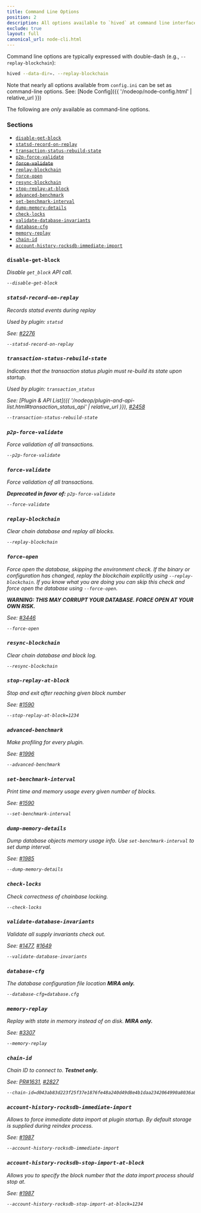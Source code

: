 ```yaml
---
title: Command Line Options
position: 2
description: All options available to `hived` at command line interface
exclude: true
layout: full
canonical_url: node-cli.html
---
```


Command line options are typically expressed with double-dash (e.g., `--replay-blockchain`):

```bash
hived --data-dir=. --replay-blockchain
```

Note that nearly all options available from `config.ini` can be set as command-line options.  See: [Node Config]({{ '/nodeop/node-config.html' | relative_url }})

The following are *only* available as command-line options.

### Sections

* [`disable-get-block`](#disable-get-block)
* [`statsd-record-on-replay`](#statsd-record-on-replay)
* [`transaction-status-rebuild-state`](#transaction-status-rebuild-state)
* [`p2p-force-validate`](#p2p-force-validate)
* ~~[`force-validate`](#force-validate)~~
* [`replay-blockchain`](#replay-blockchain)
* [`force-open`](#force-open)
* [`resync-blockchain`](#resync-blockchain)
* [`stop-replay-at-block`](#stop-replay-at-block)
* [`advanced-benchmark`](#advanced-benchmark)
* [`set-benchmark-interval`](#set-benchmark-interval)
* [`dump-memory-details`](#dump-memory-details)
* [`check-locks`](#check-locks)
* [`validate-database-invariants`](#validate-database-invariants)
* [`database-cfg`](#database-cfg)
* [`memory-replay`](#memory-replay)
* [`chain-id`](#chain-id)
* [`account-history-rocksdb-immediate-import`](#account-history-rocksdb-immediate-import)

### `disable-get-block`<a style="float: right" href="#sections"><i class="fas fa-chevron-up fa-sm" /></a>

Disable `get_block` API call.

```bash
--disable-get-block
```

### `statsd-record-on-replay`<a style="float: right" href="#sections"><i class="fas fa-chevron-up fa-sm" /></a>

Records statsd events during replay

Used by plugin: `statsd`

See: [#2276](https://github.com/steemit/steem/issues/2276)

```bash
--statsd-record-on-replay
```

### `transaction-status-rebuild-state`<a style="float: right" href="#sections"><i class="fas fa-chevron-up fa-sm" /></a>

Indicates that the transaction status plugin must re-build its state upon startup.

Used by plugin: `transaction_status`

See: [Plugin & API List]({{ '/nodeop/plugin-and-api-list.html#transaction_status_api' | relative_url }}), [#2458](https://github.com/steemit/steem/issues/2458)

```bash
--transaction-status-rebuild-state
```

### `p2p-force-validate`<a style="float: right" href="#sections"><i class="fas fa-chevron-up fa-sm" /></a>

Force validation of all transactions.

```bash
--p2p-force-validate
```

### `force-validate`<a style="float: right" href="#sections"><i class="fas fa-chevron-up fa-sm" /></a>

Force validation of all transactions.

**Deprecated in favor of:** `p2p-force-validate`

```bash
--force-validate
```

### `replay-blockchain`<a style="float: right" href="#sections"><i class="fas fa-chevron-up fa-sm" /></a>

Clear chain database and replay all blocks.

```bash
--replay-blockchain
```

### `force-open`<a style="float: right" href="#sections"><i class="fas fa-chevron-up fa-sm" /></a>

Force open the database, skipping the environment check.  If the binary or configuration has changed, replay the blockchain explicitly using `--replay-blockchain`.  If you know what you are doing you can skip this check and force open the database using `--force-open`.

**WARNING: THIS MAY CORRUPT YOUR DATABASE. FORCE OPEN AT YOUR OWN RISK.**

See: [#3446](https://github.com/steemit/steem/issues/3446)

```bash
--force-open
```

### `resync-blockchain`<a style="float: right" href="#sections"><i class="fas fa-chevron-up fa-sm" /></a>

Clear chain database and block log.

```bash
--resync-blockchain
```

### `stop-replay-at-block`<a style="float: right" href="#sections"><i class="fas fa-chevron-up fa-sm" /></a>

Stop and exit after reaching given block number

See: [#1590](https://github.com/steemit/steem/issues/1590)

```bash
--stop-replay-at-block=1234
```

### `advanced-benchmark`<a style="float: right" href="#sections"><i class="fas fa-chevron-up fa-sm" /></a>

Make profiling for every plugin.

See: [#1996](https://github.com/steemit/steem/issues/1996)

```bash
--advanced-benchmark
```

### `set-benchmark-interval`<a style="float: right" href="#sections"><i class="fas fa-chevron-up fa-sm" /></a>

Print time and memory usage every given number of blocks.

See: [#1590](https://github.com/steemit/steem/issues/1590)

```bash
--set-benchmark-interval
```

### `dump-memory-details`<a style="float: right" href="#sections"><i class="fas fa-chevron-up fa-sm" /></a>

Dump database objects memory usage info. Use `set-benchmark-interval` to set dump interval.

See: [#1985](https://github.com/steemit/steem/issues/1985)

```bash
--dump-memory-details
```

### `check-locks`<a style="float: right" href="#sections"><i class="fas fa-chevron-up fa-sm" /></a>

Check correctness of *chainbase* locking.

```bash
--check-locks
```

### `validate-database-invariants`<a style="float: right" href="#sections"><i class="fas fa-chevron-up fa-sm" /></a>

Validate all supply invariants check out.

See: [#1477](https://github.com/steemit/steem/issues/1477), [#1649](https://github.com/steemit/steem/issues/1649)

```bash
--validate-database-invariants
```

### `database-cfg`<a style="float: right" href="#sections"><i class="fas fa-chevron-up fa-sm" /></a>

The database configuration file location  **MIRA only.**

```bash
--database-cfg=database.cfg
```

### `memory-replay`<a style="float: right" href="#sections"><i class="fas fa-chevron-up fa-sm" /></a>

Replay with state in memory instead of on disk.  **MIRA only.**

See: [#3307](https://github.com/steemit/steem/issues/3307)

```bash
--memory-replay
```

### `chain-id`<a style="float: right" href="#sections"><i class="fas fa-chevron-up fa-sm" /></a>

Chain ID to connect to.  **Testnet only.**

See: [PR#1631](https://github.com/steemit/steem/pull/1631), [#2827](https://github.com/steemit/steem/issues/2827)

```bash
--chain-id=d043ab83d223f25f37e1876fe48a240d49d8e4b1daa2342064990a8036a8bb5b
```

### `account-history-rocksdb-immediate-import`<a style="float: right" href="#sections"><i class="fas fa-chevron-up fa-sm" /></a>

Allows to force immediate data import at plugin startup.  By default storage is supplied during reindex process.

See: [#1987](https://github.com/steemit/steem/issues/1987)

```bash
--account-history-rocksdb-immediate-import
```

### `account-history-rocksdb-stop-import-at-block`<a style="float: right" href="#sections"><i class="fas fa-chevron-up fa-sm" /></a>

Allows you to specify the block number that the data import process should stop at.

See: [#1987](https://github.com/steemit/steem/issues/1987)

```bash
--account-history-rocksdb-stop-import-at-block=1234
```
